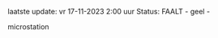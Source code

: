 laatste update: 
vr 17-11-2023  2:00   uur 
Status: FAALT - geel - 
<div class="service Y">microstation</div>